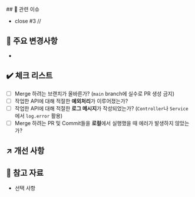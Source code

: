 \## 🚀 관련 이슈
<!-- 이슈 번호를 작성하여 종료시켜주세요 -->
- close #3 //

## 🔑 주요 변경사항
<!-- 내가 작업한 내용에 대해 작성해주세요! -->
- 

## ✔️ 체크 리스트
- [ ] Merge 하려는 브랜치가 올바른가? (`main` branch에 실수로 PR 생성 금지)
- [ ] 작업한 API에 대해 적절한 **예외처리**가 이루어졌는가?
- [ ] 작업한 API에 대해 적절한 **로그 메시지**가 작성되었는가? (`Controller`나 `Service`에서 `log.error` 활용)
- [ ] Merge 하려는 PR 및 Commit들을 **로컬**에서 실행했을 때 에러가 발생하지 않았는가?

## ↗️ 개선 사항
<!-- 작업한 내용에 대해 좀 더 개선해야할 부분을 작성해주세요! -->

## 📔 참고 자료
- 선택 사항
